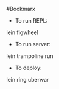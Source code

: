 #Bookmarx

* To run REPL:

lein figwheel

* To run server:

lein trampoline run

* To deploy:

lein ring uberwar

